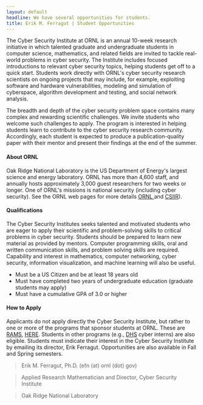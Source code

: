 ```yaml
---
layout: default
headline: We have several opportunities for students.
title: Erik M. Ferragut | Student Opportunities
---
```


<p>The Cyber Security Institute at ORNL is an annual 10-week research
initiative in which talented graduate and undergraduate students in
computer science, mathematics, and related fields are invited to
tackle real-world problems in cyber security.  The Institute includes
focused introductions to relevant cyber security topics, helping
students get off to a quick start.  Students work directly with ORNL's
cyber security research scientists on ongoing projects that may
include, for example, exploiting software and hardware
vulnerabilities, modeling and simulation of cyberspace, algorithm
development and testing, and social network analysis.</p>

<p>The breadth and depth of the cyber security problem space contains
many complex and rewarding scientific challenges.  We invite students
who welcome such challenges to apply.  The program is interested in
helping students learn to contribute to the cyber security research
community.  Accordingly, each student is expected to produce a
publication-quality paper with their mentor and present their findings
at the end of the summer.</p>

<h4>About ORNL</h4> Oak Ridge National Laboratory is the US Department
of Energy's largest science and energy laboratory.  ORNL has more than
4,600 staff, and annually hosts approximately 3,000 guest researchers
for two weeks or longer.  One of ORNL's missions is national security
(including cyber security).  See the ORNL web pages for more details
<a href="http://www.ornl.gov">ORNL </a> and <a
href="http://www.csiir.ornl.gov">CSIIR</a>).

<h4>Qualifications</h4> The Cyber Security Institutes seeks talented
and motivated students who are eager to apply their scientific and
problem-solving skills to critical problems in cyber security.
Students should be prepared to learn new material as provided by
mentors.  Computer programming skills, oral and written communication
skills, and problem solving skills are required.  Capability and
interest in mathematics, computer networking, cyber security,
information visualization, and machine learning will also be useful.

* Must be a US Citizen and be at least 18 years old
* Must have completed two years of undergraduate education (graduate students may apply)
* Must have a cumulative GPA of 3.0 or higher

<h4>How to Apply</h4> Applicants do not apply directly the Cyber
Security Institute, but rather to one or more of the programs that
sponsor students at ORNL.  These are <a
href="http://computing.ornl.gov/internships/rams/">RAMS</a>, <a
href="http://www.scied.science.doe.gov/ScieEd/ERULF/about.html>SULI</a>,
and <a href="http://www.orau.gov/hereatornl/">HERE</a>.  Students in
other programs (e.g., <a href="https://www.sfs.opm.gov/">DHS</a> cyber
interns) are also eligible.  Students must indicate their interest in
the Cyber Security Institute by emailing its director, Erik Ferragut.
Opportunities are also available in Fall and Spring semesters.

>   Erik M. Ferragut, Ph.D. (efn (at) ornl (dot) gov)

>   Applied Research Mathematician and Director, Cyber Security Institute

>   Oak Ridge National Laboratory


